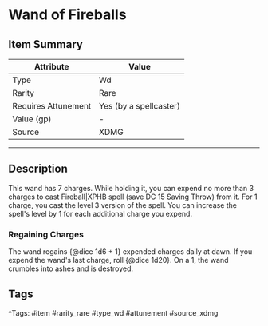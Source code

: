 # Wand of Fireballs

## Item Summary

| Attribute            | Value                        |
|----------------------|------------------------------|
| Type                 | Wd |
| Rarity               | Rare             |
| Requires Attunement  | Yes (by a spellcaster)                |
| Value (gp)           | -    |
| Source               | XDMG |

---

## Description

This wand has 7 charges. While holding it, you can expend no more than 3 charges to cast Fireball|XPHB spell (save DC 15 Saving Throw) from it. For 1 charge, you cast the level 3 version of the spell. You can increase the spell's level by 1 for each additional charge you expend.

### Regaining Charges

The wand regains {@dice 1d6 + 1} expended charges daily at dawn. If you expend the wand's last charge, roll {@dice 1d20}. On a 1, the wand crumbles into ashes and is destroyed.

## Tags

^Tags: #item #rarity_rare #type_wd #attunement #source_xdmg